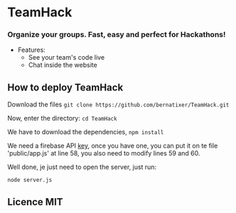 # TeamHack
### Organize your groups. Fast, easy and perfect for Hackathons!

* Features:
  * See your team's code live
  * Chat inside the website
  

## How to deploy TeamHack

Download the files `git clone https://github.com/bernatixer/TeamHack.git`

Now, enter the directory: `cd TeamHack`

We have to download the dependencies, `npm install`

We need a firebase API [key](https://firebase.google.com/), once you have one, you can put it on te file 'public/app.js' at line 58, you also need to modify lines 59 and 60.

Well done, je just need to open the server, just run:
```
node server.js
```

## Licence MIT
